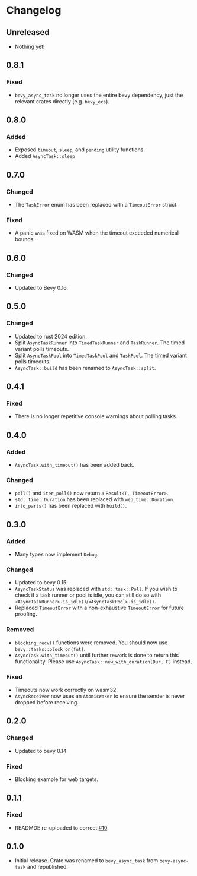 # Changelog

<!-- Instructions

This changelog follows the patterns described here: <https://keepachangelog.com/en/1.0.0/>.

Subheadings to categorize changes are `added, changed, deprecated, removed, fixed, security`.

-->

## Unreleased

- Nothing yet!

## 0.8.1

### Fixed

- `bevy_async_task` no longer uses the entire bevy dependency, just the relevant crates directly (e.g. `bevy_ecs`).

## 0.8.0

### Added

- Exposed `timeout`, `sleep`, and `pending` utility functions.
- Added `AsyncTask::sleep`

## 0.7.0

### Changed

- The `TaskError` enum has been replaced with a `TimeoutError` struct.

### Fixed

- A panic was fixed on WASM when the timeout exceeded numerical bounds.

## 0.6.0

### Changed

- Updated to Bevy 0.16.

## 0.5.0

### Changed

- Updated to rust 2024 edition.
- Split `AsyncTaskRunner` into `TimedTaskRunner` and `TaskRunner`. The timed variant polls timeouts.
- Split `AsyncTaskPool` into `TimedTaskPool` and `TaskPool`. The timed variant polls timeouts.
- `AsyncTask::build` has been renamed to `AsyncTask::split`.

## 0.4.1

### Fixed

- There is no longer repetitive console warnings about polling tasks.

## 0.4.0

### Added

- `AsyncTask.with_timeout()` has been added back.

### Changed

- `poll()` and `iter_poll()` now return a `Result<T, TimeoutError>`.
- `std::time::Duration` has been replaced with `web_time::Duration`.
- `into_parts()` has been replaced with `build()`.

## 0.3.0

### Added

- Many types now implement `Debug`.

### Changed

- Updated to bevy 0.15.
- `AsyncTaskStatus` was replaced with `std::task::Poll`. If you wish to check if a task runner or pool is idle, you can still do so with `<AsyncTaskRunner>.is_idle()`/`<AsyncTaskPool>.is_idle()`.
- Replaced `TimeoutError` with a non-exhaustive `TimeoutError` for future proofing.

### Removed

- `blocking_recv()` functions were removed. You should now use `bevy::tasks::block_on(fut)`.
- `AsyncTask.with_timeout()` until further rework is done to return this functionality. Please use `AsyncTask::new_with_duration(Dur, F)` instead.

### Fixed

- Timeouts now work correctly on wasm32.
- `AsyncReceiver` now uses an `AtomicWaker` to ensure the sender is never dropped before receiving.

## 0.2.0

### Changed

- Updated to bevy 0.14

### Fixed

- Blocking example for web targets.

## 0.1.1

### Fixed

- READMDE re-uploaded to correct [#10](https://github.com/loopystudios/bevy_async_task/issues/10).

## 0.1.0

- Initial release. Crate was renamed to `bevy_async_task` from `bevy-async-task` and republished.
